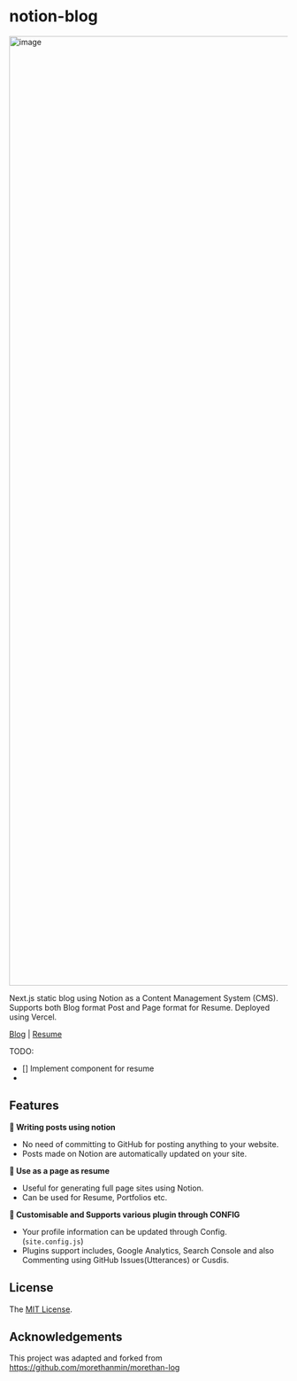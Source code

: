 # notion-blog

<img width="1715" alt="image" src="https://user-images.githubusercontent.com/62310972/227077720-255883b0-e263-4319-8113-3e582b17d36e.png">

Next.js static blog using Notion as a Content Management System (CMS). Supports both Blog format Post and Page format for Resume. Deployed using Vercel.

[Blog](https://blog.shrijishah.com) | [Resume](https://blog.shrijishah.com/resume)

TODO: 
- [] Implement component for resume
- 

## Features

**📒 Writing posts using notion**

- No need of committing to GitHub for posting anything to your website.
- Posts made on Notion are automatically updated on your site.

**📄 Use as a page as resume**

- Useful for generating full page sites using Notion.
- Can be used for Resume, Portfolios etc.

**🤖 Customisable and Supports various plugin through CONFIG**

- Your profile information can be updated through Config. (`site.config.js`)
- Plugins support includes, Google Analytics, Search Console and also Commenting using GitHub Issues(Utterances) or Cusdis.

## License

The [MIT License](LICENSE).

## Acknowledgements
This project was adapted and forked  from https://github.com/morethanmin/morethan-log 
